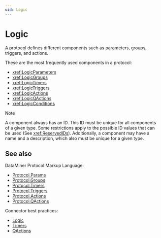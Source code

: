 ```yaml
---
uid: Logic
---
```


# Logic

A protocol defines different components such as parameters, groups, triggers, and actions.

These are the most frequently used components in a protocol:

- <xref:LogicParameters>
- <xref:LogicGroups>
- <xref:LogicTimers>
- <xref:LogicTriggers>
- <xref:LogicActions>
- <xref:LogicQActions>
- <xref:LogicConditions>

> [!NOTE]
> A component always has an ID. This ID must be unique for all components of a given type. Some restrictions apply to the possible ID values that can be used (See <xref:ReservedIDs>). Additionally, a component may have a name and a description, which also must be unique for a given type.

## See also

DataMiner Protocol Markup Language:

- [Protocol.Params](xref:Protocol.Params)
- [Protocol.Groups](xref:Protocol.Groups)
- [Protocol.Timers](xref:Protocol.Timers)
- [Protocol.Triggers](xref:Protocol.Triggers)
- [Protocol.Actions](xref:Protocol.Actions)
- [Protocol.QActions](xref:Protocol.QActions)

Connector best practices:

- [Logic](xref:Operation_duration)
- [Timers](xref:ConnectorBestPracticesTimers)
- [QActions](xref:Functionality)
